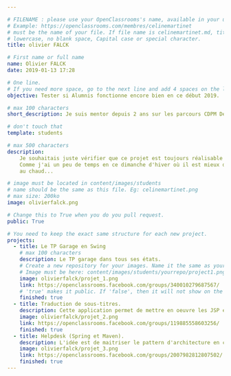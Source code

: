 ```yaml
---

# FILENAME : please use your OpenClassrooms's name, available in your url.
# Example: https://openclassrooms.com/membres/celinemartinet
# must be the name of your file. If file name is celinemartinet.md, title is celinemartinet.
# lowercase, no blank space, Capital case or special character.
title: olivier FALCK

# First name or full name
name: Olivier FALCK
date: 2019-01-13 17:28

# One line.
# If you need more space, go to the next line and add 4 spaces on the left, as in 'description'.
objective: Tester si Alumnis fonctionne encore bien en ce début 2019.

# max 100 characters
short_description: Je suis mentor depuis 2 ans sur les parcours CDPM Développement, DA Java et Expert JavaEE.

# don't touch that
template: students

# max 500 characters
description:
    Je souhaitais juste vérifier que ce projet est toujours réalisable facilement.
    Comme j'ai un peu de temps en ce dimanche d'hiver où il est mieux de rester
    au chaud...

# image must be located in content/images/students
# name should be the same as this file. Eg: celinemartinet.png
# max size: 200ko
image: olivierfalck.png

# Change this to True when you do you pull request.
public: True

# You need to keep the exact same structure for each new project.
projects:
  - title: Le TP Garage en Swing
    # max 100 characters
    description: Le TP garage dans tous ses états.
    # Create a new repository for your images. Name it the same as your nickname and profile picture.
    # Image must be here: content/images/students/yourrepo/project1.png
    image: olivierfalck/projet_1.png
    link: https://openclassrooms.facebook.com/groups/340010279687567/
    # 'true' makes it public. If 'false', then it will not show on the website.
    finished: true
  - title: Traduction de sous-titres.
    description: Cette application permet de mettre en oeuvre les JSP et autres JSTL avant d'attaquer STRUTS 2.
    image: olivierfalck/projet_2.png
    link: https://openclassrooms.facebook.com/groups/119885558603256/
    finished: true
  - title: Helpdesk (Spring et Maven).
    description: L'idée est de maitriser le pattern d'architecture en couche ainsi que Maven et Spring Framework et notamment l'IoC.
    image: olivierfalck/projet_3.png
    link: https://openclassrooms.facebook.com/groups/2007982812807502/
    finished: true
---
```


